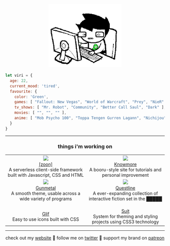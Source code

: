 <p align="center"><img src="https://github.com/v1r1/imgs-with-transparent-backgrounds/blob/master/games/gifs/john_typing.gif?raw=true" height="200"></p>

```javascript
let viri = {
  age: 22,
  current_mood: 'tired',
  favourite: {
    color: 'Green',
    games: [ "Fallout: New Vegas", "World of Warcraft", "Prey", "NieR" ],
    tv_shows: [ "Mr. Robot", "Community", "Better Call Saul", "Dark" ],
    movies: [ "", "", "" ],
    anime: [ "Mob Psycho 100", "Toppa Tengen Gurren Lagann", "Nichijou" ]
  }
}
```

<hr>

<h3 align="center">things i'm working on</h3>
<table>
  <tr>
    <td align="center"><a href="https://github.com/vuwnu/zoon"><img width="100px" src="https://zoon.vuw.nu/favicon.png"><br>[zoon]</a><br>
      A serverless client-side framework built with Javascript, CSS and HTML</td>
    <td align="center"><a href="https://github.com/vuwnu/knowmore"><img width="100px" src="https://knowmore.vuw.nu/assets/images/favicon.png"><br>Knowmore</a><br>
      A booru-style site for tutorials and personal improvement</td>
  </tr>
  <tr>
    <td align="center"><a href="https://github.com/vuwnu/gunmetal"><img width="100px" src="https://gunmetal.vuw.nu/favicon.png"><br>Gunmetal</a><br>
      A smooth theme, usable across a wide variety of programs</td>
    <td align="center"><a href="https://github.com/vuwnu/questline"><img width="100px" src="https://raw.githubusercontent.com/vuwnu/questline/master/dist/favicon.png"><br>Questline</a><br>
      A ever-expanding collection of interactive fiction set in the █████</td>
</tr>
<tr>
    <td align="center"><a href="https://github.com/vuwnu/glif"><img width="100px" src=""><br>Glif</a><br>
      Easy to use icons built with CSS</td>
  <td align="center"><a href="https://github.com/vuwnu/suit"><img width="100px" src=""><br>Suit</a><br>
      System for theming and styling projects using CSS3 technology</td>
  </tr>
</table>
  
<hr>

<p align="center">
  check out my <a href="https://viri.space">website</a> 🔷
  follow me on <a href="https://twitter.com/_viri_">twitter</a> 🔶
  support my brand on <a href="https://patreon.com/vuwnu">patreon</a>
</p>

